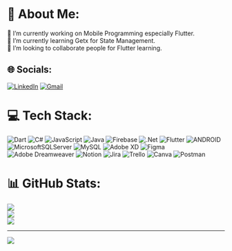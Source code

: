 <!--<p align="center">
Hello I'm Barış👋
</p>
<p align="center">
🔭 I’m currently working on Mobile Programming especially Flutter. <br>
🌱 I’m currently learning Getx for State Management. <br>
👯 I’m looking to collaborate people for Flutter learning. <br>
📫 How to reach me: 
<p align="center">
<a href="https://www.linkedin.com/in/baris-hakan-sariagac/"><img src="https://img.shields.io/badge/LinkedIn-0077B5?style=for-the-badge&logo=linkedin&logoColor=white" width="90" height="30"></a>&nbsp;&nbsp;&nbsp;
<a href="mailto:barishakansariagac@gmail.com"><img src="https://img.shields.io/badge/Gmail-D14836?style=for-the-badge&logo=gmail&logoColor=white" width="90" height="30"></a></p>
</a>

<p align='center'> 
  Visitor count<br>
  <img src="https://profile-counter.glitch.me/barissariagac/count.svg" />
</p>

<p align='center'>
  <a href="#"><img src="https://github-readme-stats.vercel.app/api?username=barissariagac&show_icons=true&count_private=true&theme=dark" width="350"></a>
</p>

<p align='center'>
  <a href="#"><img src="https://github-readme-stats.vercel.app/api/top-langs/?username=barissariagac&show_icons=true&count_private=true&theme=dark" width="350"></a>
</p>

<!-- ![snake svg](https://github.com/barissariagac/barissariagac/blob/output/github-contribution-grid-snake.svg)
</p>
-->
# 💫 About Me:
🔭 I’m currently working on Mobile Programming especially Flutter. <br>🌱 I’m currently learning Getx for State Management. <br>👯 I’m looking to collaborate people for Flutter learning. 


## 🌐 Socials:
[![LinkedIn](
https://img.shields.io/badge/LinkedIn-0077B5?style=for-the-badge&logo=linkedin&logoColor=white
)](https://linkedin.com/in/baris-hakan-sariagac) 
[![Gmail](https://img.shields.io/badge/Gmail-D14836?style=for-the-badge&logo=gmail&logoColor=white)
](mailto:barishakansariagac@gmail.com) 

# 💻 Tech Stack:
![Dart](https://img.shields.io/badge/dart-%230175C2.svg?style=for-the-badge&logo=dart&logoColor=white) ![C#](https://img.shields.io/badge/c%23-%23239120.svg?style=for-the-badge&logo=c-sharp&logoColor=white) ![JavaScript](https://img.shields.io/badge/javascript-%23323330.svg?style=for-the-badge&logo=javascript&logoColor=%23F7DF1E) ![Java](https://img.shields.io/badge/java-%23ED8B00.svg?style=for-the-badge&logo=java&logoColor=white) ![Firebase](https://img.shields.io/badge/firebase-%23039BE5.svg?style=for-the-badge&logo=firebase) ![.Net](https://img.shields.io/badge/.NET-5C2D91?style=for-the-badge&logo=.net&logoColor=white) ![Flutter](https://img.shields.io/badge/Flutter-%2302569B.svg?style=for-the-badge&logo=Flutter&logoColor=white) ![ANDROID](https://img.shields.io/badge/android-%2320232a.svg?style=for-the-badge&logo=android&logoColor=%a4c639) ![MicrosoftSQLServer](https://img.shields.io/badge/Microsoft%20SQL%20Sever-CC2927?style=for-the-badge&logo=microsoft%20sql%20server&logoColor=white) ![MySQL](https://img.shields.io/badge/mysql-%2300f.svg?style=for-the-badge&logo=mysql&logoColor=white) ![Adobe XD](https://img.shields.io/badge/Adobe%20XD-470137?style=for-the-badge&logo=Adobe%20XD&logoColor=#FF61F6) 	![Figma](https://img.shields.io/badge/figma-%23F24E1E.svg?style=for-the-badge&logo=figma&logoColor=white) ![Adobe Dreamweaver](https://img.shields.io/badge/Adobe%20Dreamweaver-FF61F6.svg?style=for-the-badge&logo=Adobe%20Dreamweaver&logoColor=white) ![Notion](https://img.shields.io/badge/Notion-%23000000.svg?style=for-the-badge&logo=notion&logoColor=white) ![Jira](https://img.shields.io/badge/jira-%230A0FFF.svg?style=for-the-badge&logo=jira&logoColor=white) ![Trello](https://img.shields.io/badge/Trello-%23026AA7.svg?style=for-the-badge&logo=Trello&logoColor=white) ![Canva](https://img.shields.io/badge/Canva-%2300C4CC.svg?style=for-the-badge&logo=Canva&logoColor=white) ![Postman](https://img.shields.io/badge/Postman-FF6C37?style=for-the-badge&logo=postman&logoColor=white)
# 📊 GitHub Stats:
![](https://github-readme-stats.vercel.app/api?username=barissariagac&theme=dark&hide_border=false&include_all_commits=true&count_private=true)<br/>
![](https://github-readme-streak-stats.herokuapp.com/?user=barissariagac&theme=dark&hide_border=false)<br/>
![](https://github-readme-stats.vercel.app/api/top-langs/?username=barissariagac&theme=dark&hide_border=false&include_all_commits=true&count_private=true&layout=compact)
<!--
## 🏆 GitHub Trophies
![](https://github-profile-trophy.vercel.app/?username=barissariagac&theme=flat&no-frame=false&no-bg=true&margin-w=4)
-->
---
[![](https://visitcount.itsvg.in/api?id=barissariagac&icon=2&color=0)](https://visitcount.itsvg.in)

<!-- Proudly created with GPRM ( https://gprm.itsvg.in ) -->
